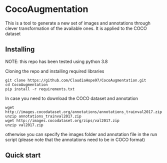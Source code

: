 # CocoAugmentation

This is a tool to generate a new set of images and annotations through clever transformation of the available ones.
It is applied to the COCO dataset

## Installing

NOTE: this repo has been tested using python 3.8

Cloning the repo and installing required libraries

```
git clone https://github.com/ClaudiaHope97/CocoAugmentation.git
cd CocoAugmentation
pip install -r requirements.txt
```

In case you need to download the COCO dataset and annotation
```
wget http://images.cocodataset.org/annotations/annotations_trainval2017.zip
unzip annotations_trainval2017.zip
wget http://images.cocodataset.org/zips/val2017.zip
unzip val2017.zip
```
otherwise you can specify the images folder and annotation file in the run script (please note that the annotations need to be in COCO format)

## Quick start